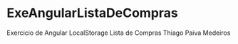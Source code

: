 # ExeAngularListaDeCompras
Exercicio de Angular LocalStorage Lista de Compras Thiago Paiva Medeiros
